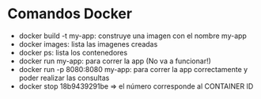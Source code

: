 # Comandos Docker

- docker build -t my-app: construye una imagen con el nombre my-app
- docker images: lista las imagenes creadas
- docker ps: lista los contenedores
- docker run my-app: para correr la app (No va a funcionar!)
- docker run -p 8080:8080 my-app: para correr la app correctamente y poder realizar las consultas
- docker stop 18b9439291be => el número corresponde al CONTAINER ID